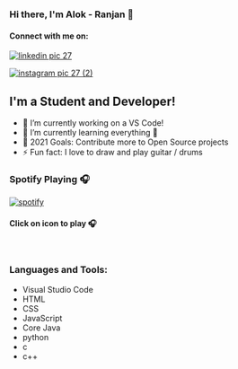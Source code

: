 ### Hi there, I'm Alok - Ranjan  👋
#### Connect with me on:
[![linkedin pic 27](https://user-images.githubusercontent.com/68586103/90338616-87260f00-e008-11ea-9dcf-52e791ad7f90.jpg)](https://www.linkedin.com/in/alok-ranjan-bb23b21b3/)

[![instagram pic 27 (2)](https://user-images.githubusercontent.com/68586103/90338766-9f4a5e00-e009-11ea-9301-a47ac2f480a0.jpg)](https://www.instagram.com/alok_arya_27/)

## I'm a Student and  Developer!

- 🔭 I’m currently working on a VS Code!
- 🌱 I’m currently learning everything 🤣
- 🥅 2021 Goals: Contribute more to Open Source projects
- ⚡ Fun fact: I love to draw and play guitar / drums

### Spotify Playing 🎧
[![spotify](https://user-images.githubusercontent.com/68586103/90339400-200b5900-e00e-11ea-81d2-735df8694d6b.png)](https://open.spotify.com/artist/2sf28o6euxEDpYkG9dMtuM)
####   Click on icon to play 🎧

<br />

### Languages and Tools:

* Visual Studio Code
* HTML  
* CSS
* JavaScript 
* Core Java
* python
* c
* c++

<br />
<br />










